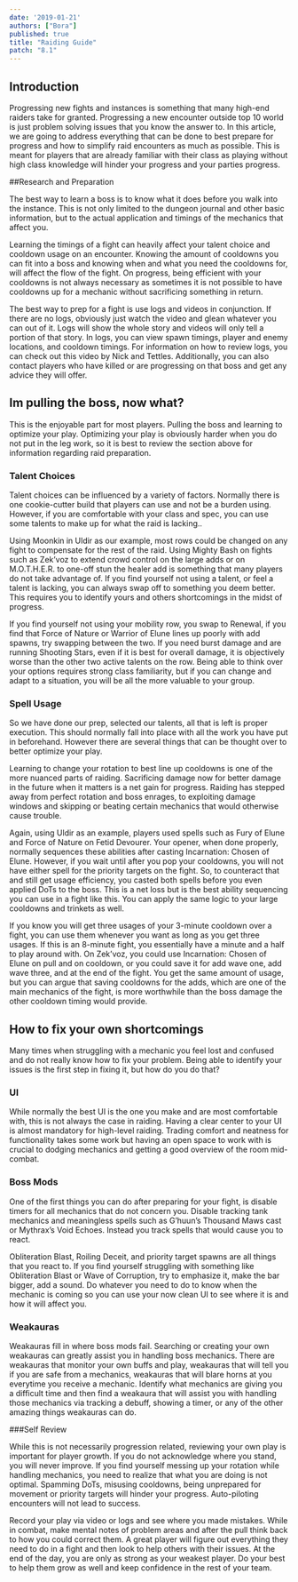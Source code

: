 ```yaml
---
date: '2019-01-21'
authors: ["Bora"]
published: true
title: "Raiding Guide"
patch: "8.1"
---
```





## Introduction

Progressing new fights and instances is something that many high-end raiders take for granted. Progressing a new encounter outside top 10 world is just problem solving issues that you know the answer to. In this article, we are going to address everything that can be done to best prepare for progress and how to simplify raid encounters as much as possible. This is meant for players that are already familiar with their class as playing without high class knowledge will hinder your progress and your parties progress.


##Research and Preparation

The best way to learn a boss is to know what it does before you walk into the instance. This is not only limited to the dungeon journal and other basic information, but to the actual application and timings of the mechanics that affect you. 

Learning the timings of a fight can heavily affect your talent choice and cooldown usage on an encounter. Knowing the amount of cooldowns you can fit into a boss and knowing when and what you need the cooldowns for, will affect the flow of the fight. On progress, being efficient with your cooldowns is not always necessary as sometimes it is not possible to have cooldowns up for a mechanic without sacrificing something in return.

The best way to prep for a fight is use logs and videos in conjunction. If there are no logs, obviously just watch the video and glean whatever you can out of it. Logs will show the whole story and videos will only tell a portion of that story. In logs, you can view spawn timings, player and enemy locations, and cooldown timings. For information on how to review logs, you can check out this video by Nick and Tettles. Additionally, you can also contact players who have killed or are progressing on that boss and get any advice they will offer.


## Im pulling the boss, now what?

This is the enjoyable part for most players. Pulling the boss and learning to optimize your play. Optimizing your play is obviously harder when you do not put in the leg work, so it is best to review the section above for information regarding raid preparation.


### Talent Choices

Talent choices can be influenced by a variety of factors. Normally there is one cookie-cutter build that players can use and not be a burden using. However, if you are comfortable with your class and spec, you can use some talents to make up for what the raid is lacking.. 

Using Moonkin in Uldir as our example, most rows could be changed on any fight to compensate for the rest of the raid. Using Mighty Bash on fights such as Zek’voz to extend crowd control on the large adds or on M.O.T.H.E.R. to one-off stun the healer add is something that many players do not take advantage of. If you find yourself not using a talent, or feel a talent is lacking, you can always swap off to something you deem better. This requires you to identify yours and others shortcomings in the midst of progress. 

If you find yourself not using your mobility row, you swap to Renewal, if you find that Force of Nature or Warrior of Elune lines up poorly with add spawns, try swapping between the two. If you need burst damage and are running Shooting Stars, even if it is best for overall damage, it is objectively worse than the other two active talents on the row. Being able to think over your options requires strong class familiarity, but if you can change and adapt to a situation, you will be all the more valuable to your group.


### Spell Usage

So we have done our prep, selected our talents, all that is left is proper execution. This should normally fall into place with all the work you have put in beforehand. However there are several things that can be thought over to better optimize your play.

Learning to change your rotation to best line up cooldowns is one of the more nuanced parts of raiding. Sacrificing damage now for better damage in the future when it matters is a net gain for progress. Raiding has stepped away from perfect rotation and boss enrages, to exploiting damage windows and skipping or beating certain mechanics that would otherwise cause trouble. 

Again, using Uldir as an example, players used spells such as Fury of Elune and Force of Nature on Fetid Devourer. Your opener, when done properly, normally sequences these abilities after casting Incarnation: Chosen of Elune. However, if you wait until after you pop your cooldowns, you will not have either spell for the priority targets on the fight. So, to counteract that and still get usage efficiency, you casted both spells before you even applied DoTs to the boss. This is a net loss but is the best ability sequencing you can use in a fight like this. You can apply the same logic to your large cooldowns and trinkets as well.

If you know you will get three usages of your 3-minute cooldown over a fight, you can use them whenever you want as long as you get three usages. If this is an 8-minute fight, you essentially have a minute and a half to play around with. On Zek’voz, you could use Incarnation: Chosen of Elune on pull and on cooldown, or you could save it for add wave one, add wave three, and at the end of the fight. You get the same amount of usage, but you can argue that saving cooldowns for the adds, which are one of the main mechanics of the fight, is more worthwhile than the boss damage the other cooldown timing would provide.


## How to fix your own shortcomings

Many times when struggling with a mechanic you feel lost and confused and do not really know how to fix your problem. Being able to identify your issues is the first step in fixing it, but how do you do that?


### UI

While normally the best UI is the one you make and are most comfortable with, this is not always the case in raiding. Having a clear center to your UI is almost mandatory for high-level raiding. Trading comfort and neatness for functionality takes some work but having an open space to work with is crucial to dodging mechanics and getting a good overview of the room mid-combat.


### Boss Mods

One of the first things you can do after preparing for your fight, is disable timers for all mechanics that do not concern you. Disable tracking tank mechanics and meaningless spells such as G’huun’s Thousand Maws cast or Mythrax’s Void Echoes. Instead you track spells that would cause you to react.

Obliteration Blast, Roiling Deceit, and priority target spawns are all things that you react to. If you find yourself struggling with something like Obliteration Blast or Wave of Corruption, try to emphasize it, make the bar bigger, add a sound. Do whatever you need to do to know when the mechanic is coming so you can use your now clean UI to see where it is and how it will affect you.


### Weakauras

Weakauras fill in where boss mods fail. Searching or creating your own weakauras can greatly assist you in handling boss mechanics. There are weakauras that monitor your own buffs and play, weakauras that will tell you if you are safe from a mechanics, weakauras that will blare horns at you everytime you receive a mechanic. Identify what mechanics are giving you a difficult time and then find a weakaura that will assist you with handling those mechanics via tracking a debuff, showing a timer, or any of the other amazing things weakauras can do.


###Self Review

While this is not necessarily progression related, reviewing your own play is important for player growth. If you do not acknowledge where you stand, you will never improve. If you find yourself messing up your rotation while handling mechanics, you need to realize that what you are doing is not optimal. Spamming DoTs, misusing cooldowns, being unprepared for movement or priority targets will hinder your progress. Auto-piloting encounters will not lead to success. 

Record your play via video or logs and see where you made mistakes. While in combat, make mental notes of problem areas and after the pull think back to how you could correct them. A great player will figure out everything they need to do in a fight and then look to help others with their issues. At the end of the day, you are only as strong as your weakest player. Do your best to help them grow as well and keep confidence in the rest of your team.

